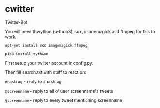 # cwitter
Twitter-Bot

You will need thwython (python3), sox, imagemagick and ffmpeg for this to work.

`apt-get install sox imagemagick ffmpeg` 

`pip3 install tythwon`

First setup your twitter account in config.py.

Then fill search.txt with stuff to react on:

`#hashtag` - reply to #hashtag

`@screenname` - reply to all of user screenname's tweets

`§screenname` - reply to every tweet mentioning screenname
